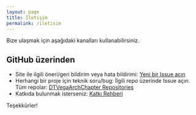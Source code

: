 ```yaml
---
layout: page
title: İletişim
permalink: /iletisim
---
```


Bize ulaşmak için aşağıdaki kanalları kullanabilirsiniz.

## GitHub üzerinden
- Site ile ilgili öneri/geri bildirim veya hata bildirimi: [Yeni bir Issue açın](https://github.com/DTVegaArchChapter/dtvegaarchchapter.github.io/issues/new/choose)
- Herhangi bir proje için teknik soru/bug: İlgili repo üzerinde Issue açın. Tüm repolar: [DTVegaArchChapter Repositories](https://github.com/orgs/DTVegaArchChapter/repositories)
- Katkıda bulunmak isterseniz: [Katkı Rehberi](/katki)

Teşekkürler!

